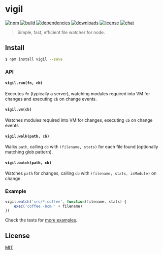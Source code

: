 # vigil

[![npm][npm-img]][npm-url]
[![build][build-img]][build-url]
[![dependencies][dependencies-img]][dependencies-url]
[![downloads][downloads-img]][downloads-url]
[![license][license-img]][license-url]
[![chat][chat-img]][chat-url]

> Simple, fast, efficient file watcher for node.

## Install
```bash
$ npm install vigil --save
```

### API
#### `vigil.run(fn, cb)`
Executes `fn` (typically a server), watching modules required into VM for
changes and executing `cb` on change events.

#### `vigil.vm(cb)`
Watches modules required into VM for changes, executing `cb` on change events

#### `vigil.walk(path, cb)`
Walks `path`, calling `cb` with `(filename,
stats)` for each file found (optionally matching glob pattern).

#### `vigil.watch(path, cb)`
Watches `path` for changes, calling `cb` with `(filename, stats, isModule)` on
change.

### Example
```javascript
vigil.watch('src/*.coffee', function(filename, stats) {
    exec('coffee -bcm ' + filename)
})
```

Check the tests for [more examples][examples].

## License
[MIT][license-url]

[examples]:         https://github.com/zeekay/vigil/blob/master/test/vigil.coffee

[build-img]:        https://img.shields.io/travis/zeekay/vigil.svg
[build-url]:        https://travis-ci.org/zeekay/vigil
[chat-img]:         https://badges.gitter.im/join-chat.svg
[chat-url]:         https://gitter.im/zeekay/hi
[coverage-img]:     https://coveralls.io/repos/zeekay/vigil/badge.svg?branch=master&service=github
[coverage-url]:     https://coveralls.io/github/zeekay/vigil?branch=master
[dependencies-img]: https://david-dm.org/zeekay/vigil.svg
[dependencies-url]: https://david-dm.org/zeekay/vigil
[downloads-img]:    https://img.shields.io/npm/dm/vigil.svg
[downloads-url]:    http://badge.fury.io/js/vigil
[license-img]:      https://img.shields.io/npm/l/vigil.svg
[license-url]:      https://github.com/zeekay/vigil/blob/master/LICENSE
[npm-img]:          https://img.shields.io/npm/v/vigil.svg
[npm-url]:          https://www.npmjs.com/package/vigil
